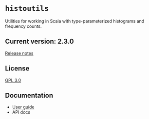 # `histoutils`

Utilities for working in Scala with type-parameterized histograms and frequency counts.


## Current version: 2.3.0

[Release notes](releases.md)




## License

[GPL 3.0](https://opensource.org/licenses/gpl-3.0.html)


## Documentation

- [User guide](https://neelsmith.github.io/histoutils/)
- API docs
